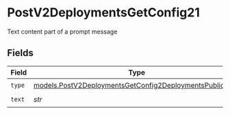 # PostV2DeploymentsGetConfig21

Text content part of a prompt message


## Fields

| Field                                                                                                                    | Type                                                                                                                     | Required                                                                                                                 | Description                                                                                                              |
| ------------------------------------------------------------------------------------------------------------------------ | ------------------------------------------------------------------------------------------------------------------------ | ------------------------------------------------------------------------------------------------------------------------ | ------------------------------------------------------------------------------------------------------------------------ |
| `type`                                                                                                                   | [models.PostV2DeploymentsGetConfig2DeploymentsPublicType](../models/postv2deploymentsgetconfig2deploymentspublictype.md) | :heavy_check_mark:                                                                                                       | N/A                                                                                                                      |
| `text`                                                                                                                   | *str*                                                                                                                    | :heavy_check_mark:                                                                                                       | N/A                                                                                                                      |